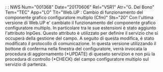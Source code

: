  :  : NWS Num="001368" Date="20170606" Rel="V5R1" Atr="G. Del Bono" Tem="TEC" App="LO" Tit="Web.UP :  Cambio di funzionamento del componente    grafico configuratore multiplo (Cfm)" Sts="20"
Con l'ultima versione di Web.UP e' cambiato il funzionamento del componente grafico configuratore multiplo. In particolare tra le sue estensioni è stato aggiunto l'attributo InpGes.
Questo attributo è utilizzato per definire il servizio che si occuperà della gestione del campo.
A seguito di questa modifica, è stato modificato il protocollo di comunicazione. In questa versione
 utilizzando il bottone di conferma nella finestra del configuratore, verrà invocata la procedura di
 aggiornamento (*UPDATE) di queseto servizion e non più la procedura di controllo (*CHECK) del campo
configuratore multiplo sul servizio di partenza.
